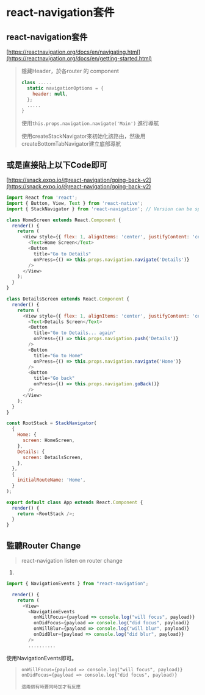 # react-navigation套件

## react-navigation套件

[https://reactnavigation.org/docs/en/navigating.html](https://reactnavigation.org/docs/en/getting-started.html)

> 隱藏Header，於各router 的 component
>
> ```javascript
> class .....
>   static navigationOptions = {
>     header: null,
>   };
>   .....
> }
> ```
>
> 使用`this.props.navigation.navigate('Main')` 進行導航
>
> 使用createStackNavigator來初始化該路由，然後用createBottomTabNavigator建立底部導航

## 或是直接貼上以下Code即可

[https://snack.expo.io/@react-navigation/going-back-v2](https://snack.expo.io/@react-navigation/going-back-v2)

```javascript
import React from 'react';
import { Button, View, Text } from 'react-native';
import { StackNavigator } from 'react-navigation'; // Version can be specified in package.json

class HomeScreen extends React.Component {
  render() {
    return (
      <View style={{ flex: 1, alignItems: 'center', justifyContent: 'center' }}>
        <Text>Home Screen</Text>
        <Button
          title="Go to Details"
          onPress={() => this.props.navigation.navigate('Details')}
        />
      </View>
    );
  }
}

class DetailsScreen extends React.Component {
  render() {
    return (
      <View style={{ flex: 1, alignItems: 'center', justifyContent: 'center' }}>
        <Text>Details Screen</Text>
        <Button
          title="Go to Details... again"
          onPress={() => this.props.navigation.push('Details')}
        />
        <Button
          title="Go to Home"
          onPress={() => this.props.navigation.navigate('Home')}
        />
        <Button
          title="Go back"
          onPress={() => this.props.navigation.goBack()}
        />
      </View>
    );
  }
}

const RootStack = StackNavigator(
  {
    Home: {
      screen: HomeScreen,
    },
    Details: {
      screen: DetailsScreen,
    },
  },
  {
    initialRouteName: 'Home',
  }
);

export default class App extends React.Component {
  render() {
    return <RootStack />;
  }
}
```

## 監聽Router Change

> react-navigation listen on router change

1.

```javascript
import { NavigationEvents } from "react-navigation";

  render() {
    return (
      <View>
        <NavigationEvents
          onWillFocus={payload => console.log("will focus", payload)}
          onDidFocus={payload => console.log("did focus", payload)}
          onWillBlur={payload => console.log("will blur", payload)}
          onDidBlur={payload => console.log("did blur", payload)}
        />
        ..........
```

使用NavigationEvents即可。

> ```text
> onWillFocus={payload => console.log("will focus", payload)}
> onDidFocus={payload => console.log("did focus", payload)}
>
> 這兩個有時要同時加才有反應
> ```

